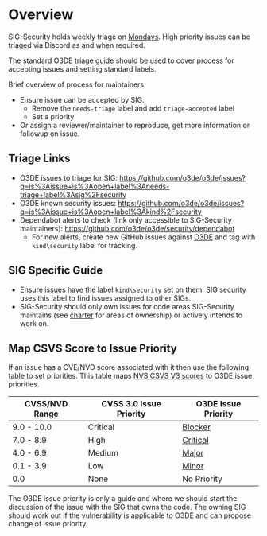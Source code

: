
# Overview

SIG-Security holds weekly triage on [Mondays](https://lists.o3de.org/g/o3de-calendar/calendar). High priority issues can be triaged via Discord as and when required.

The standard O3DE [triage guide](https://github.com/o3de/community/) should be used to cover process for accepting issues and setting standard labels.

Brief overview of process for maintainers:
* Ensure issue can be accepted by SIG. 
    * Remove the `needs-triage` label and add `triage-accepted` label
    * Set a priority
* Or assign a reviewer/maintainer to reproduce, get more information or followup on issue.

## Triage Links
* O3DE issues to triage for SIG: https://github.com/o3de/o3de/issues?q=is%3Aissue+is%3Aopen+label%3Aneeds-triage+label%3Asig%2Fsecurity
* O3DE known security issues: https://github.com/o3de/o3de/issues?q=is%3Aissue+is%3Aopen+label%3Akind%2Fsecurity
* Dependabot alerts to check (link only accessible to SIG-Security maintainers): https://github.com/o3de/o3de/security/dependabot
    * For new alerts, create new GitHub issues against [O3DE](https://github.com/o3de/o3de) and tag with `kind\security` label for tracking.

## SIG Specific Guide
* Ensure issues have the label `kind\security` set on them. SIG security uses this label to find issues assigned to other SIGs.
* SIG-Security should only own issues for code areas SIG-Security maintains (see [charter](https://github.com/o3de/sig-security/blob/main/governance/SIG%20Security%20Charter.md) for areas of ownership) or actively intends to work on.

## Map CSVS Score to Issue Priority
If an issue has a CVE/NVD score associated with it then use the following table to set priorities. This table maps
[NVS CSVS V3 scores](https://nvd.nist.gov/vuln-metrics/cvss) to O3DE issue priorities.

| CVSS/NVD Range | CVSS 3.0 Issue Priority | O3DE Issue Priority                                                 |
|----------------|-------------------------|---------------------------------------------------------------------|
| 9.0 - 10.0     | Critical                | [Blocker](https://github.com/o3de/o3de/labels/priority%2Fblocker)   |
| 7.0 - 8.9      | High                    | [Critical](https://github.com/o3de/o3de/labels/priority%2Fcritical) |
| 4.0 - 6.9      | Medium                  | [Major](https://github.com/o3de/o3de/labels/priority%2Fmajor)       |
| 0.1 - 3.9      | Low                     | [Minor](https://github.com/o3de/o3de/labels/priority%2Fminor)       |
| 0.0            | None                    | No Priority                                                         |

The O3DE issue priority is only a guide and where we should start the discussion of the issue with the SIG that owns the code.
The owning SIG should work out if the vulnerability is applicable to O3DE and can propose change of issue priority.



